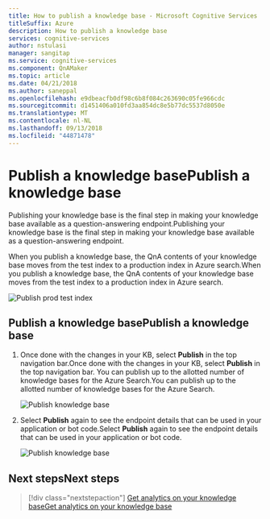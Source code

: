 ```yaml
---
title: How to publish a knowledge base - Microsoft Cognitive Services | Microsoft Docs
titleSuffix: Azure
description: How to publish a knowledge base
services: cognitive-services
author: nstulasi
manager: sangitap
ms.service: cognitive-services
ms.component: QnAMaker
ms.topic: article
ms.date: 04/21/2018
ms.author: saneppal
ms.openlocfilehash: e9dbeacfb0df98c6b8f084c263690c05fe966cdc
ms.sourcegitcommit: d1451406a010fd3aa854dc8e5b77dc5537d8050e
ms.translationtype: MT
ms.contentlocale: nl-NL
ms.lasthandoff: 09/13/2018
ms.locfileid: "44871478"
---
```

# <a name="publish-a-knowledge-base"></a><span data-ttu-id="822a3-103">Publish a knowledge base</span><span class="sxs-lookup"><span data-stu-id="822a3-103">Publish a knowledge base</span></span>

<span data-ttu-id="822a3-104">Publishing your knowledge base is the final step in making your knowledge base available as a question-answering endpoint.</span><span class="sxs-lookup"><span data-stu-id="822a3-104">Publishing your knowledge base is the final step in making your knowledge base available as a question-answering endpoint.</span></span> 

<span data-ttu-id="822a3-105">When you publish a knowledge base, the QnA contents of your knowledge base moves from the test index to a production index in Azure search.</span><span class="sxs-lookup"><span data-stu-id="822a3-105">When you publish a knowledge base, the QnA contents of your knowledge base moves from the test index to a production index in Azure search.</span></span>

![Publish prod test index](../media/qnamaker-how-to-publish-kb/publish-prod-test.png)

## <a name="publish-a-knowledge-base"></a><span data-ttu-id="822a3-107">Publish a knowledge base</span><span class="sxs-lookup"><span data-stu-id="822a3-107">Publish a knowledge base</span></span>

1. <span data-ttu-id="822a3-108">Once done with the changes in your KB, select **Publish** in the top navigation bar.</span><span class="sxs-lookup"><span data-stu-id="822a3-108">Once done with the changes in your KB, select **Publish** in the top navigation bar.</span></span> <span data-ttu-id="822a3-109">You can publish up to the allotted number of knowledge bases for the Azure Search.</span><span class="sxs-lookup"><span data-stu-id="822a3-109">You can publish up to the allotted number of knowledge bases for the Azure Search.</span></span> 

    ![Publish knowledge base](../media/qnamaker-how-to-publish-kb/publish.png)

2. <span data-ttu-id="822a3-111">Select **Publish** again to see the endpoint details that can be used in your application or bot code.</span><span class="sxs-lookup"><span data-stu-id="822a3-111">Select **Publish** again to see the endpoint details that can be used in your application or bot code.</span></span>

    ![Publish knowledge base](../media/qnamaker-how-to-publish-kb/publish-success.png)
    
## <a name="next-steps"></a><span data-ttu-id="822a3-113">Next steps</span><span class="sxs-lookup"><span data-stu-id="822a3-113">Next steps</span></span>

> [!div class="nextstepaction"]
> [<span data-ttu-id="822a3-114">Get analytics on your knowledge base</span><span class="sxs-lookup"><span data-stu-id="822a3-114">Get analytics on your knowledge base</span></span>](./get-analytics-knowledge-base.md)
